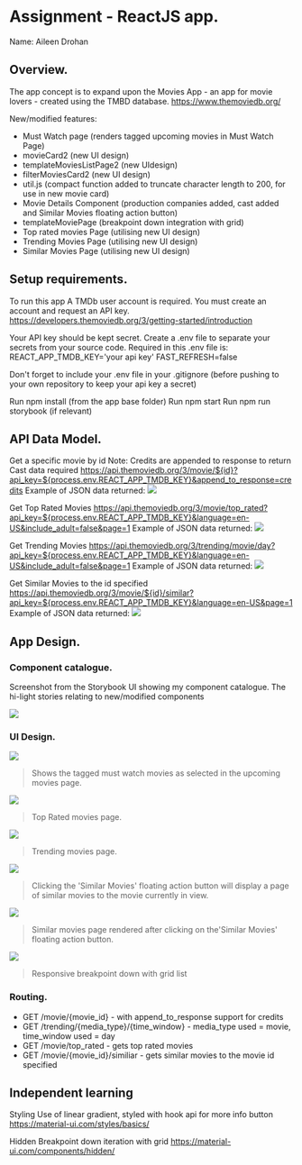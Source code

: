 # Assignment - ReactJS app.

Name: Aileen Drohan

## Overview.

The app concept is to expand upon the Movies App - an app for movie lovers - created using the TMBD database.
https://www.themoviedb.org/

 New/modified features:
 
 + Must Watch page (renders tagged upcoming movies in Must Watch Page)
 + movieCard2 (new UI design)
 + templateMoviesListPage2 (new UIdesign)
 + filterMoviesCard2 (new UI design)
 + util.js (compact function added to truncate character length to 200, for use in new movie card)
 + Movie Details Component (production companies added, cast added and Similar Movies floating action button)
 + templateMoviePage (breakpoint down integration with grid)
 + Top rated movies Page (utilising new UI design)
 + Trending Movies Page (utilising new UI design)
 + Similar Movies Page (utilising new UI design) 

## Setup requirements.

To run this app A TMDb user account is required. You must create an account and request an API key. 
https://developers.themoviedb.org/3/getting-started/introduction

Your API key should be kept secret.
Create a .env file to separate your secrets from your source code. Required in this .env file is:
REACT_APP_TMDB_KEY='your api key'
FAST_REFRESH=false

Don't forget to include your .env file in your .gitignore (before pushing to your own repository to keep your api key a secret)

Run npm install (from the app base folder)
Run npm start
Run npm run storybook (if relevant)

## API Data Model.
Get a specific movie by id
Note: Credits are appended to response to return Cast data required
https://api.themoviedb.org/3/movie/${id}?api_key=${process.env.REACT_APP_TMDB_KEY}&append_to_response=credits
Example of JSON data returned:
![][append]

Get Top Rated Movies
https://api.themoviedb.org/3/movie/top_rated?api_key=${process.env.REACT_APP_TMDB_KEY}&language=en-US&include_adult=false&page=1
Example of JSON data returned:
![][toprated]

Get Trending Movies
https://api.themoviedb.org/3/trending/movie/day?api_key=${process.env.REACT_APP_TMDB_KEY}&language=en-US&include_adult=false&page=1
Example of JSON data returned:
![][trending]

Get Similar Movies to the id specified
https://api.themoviedb.org/3/movie/${id}/similar?api_key=${process.env.REACT_APP_TMDB_KEY}&language=en-US&page=1
Example of JSON data returned:
![][similar]

## App Design.

### Component catalogue.

Screenshot from the Storybook UI showing my component catalogue. The hi-light stories relating to new/modified components

![][mystories]

### UI Design.

![][mustwatch]
>Shows the tagged must watch movies as selected in the upcoming movies page.

![][topratedmovies]
>Top Rated movies page.

![][trendingmovies]
>Trending movies page.

![][similarfab]
> Clicking the 'Similar Movies' floating action button will display a page of similar movies to the movie currently in view.

![][similarmovies]
>Similar movies page rendered after clicking on the'Similar Movies' floating action button.

![][responsive]
>Responsive breakpoint down with grid list


### Routing.

+ GET /movie/{movie_id}   - with append_to_response support for credits
+ GET /trending/{media_type}/{time_window}  - media_type used = movie, time_window used = day
+ GET /movie/top_rated - gets top rated movies
+ GET /movie/{movie_id}/similiar - gets similar movies to the movie id specified


## Independent learning

Styling
Use of linear gradient, styled with hook api for more info button
https://material-ui.com/styles/basics/

Hidden
Breakpoint down iteration with grid
https://material-ui.com/components/hidden/


[model]: ./data.jpg
[view]: ./view.png
[stories]: ./storybook.png
[append]: ./AppendToResponse.jpg
[trending]: ./TrendingEndpoint.png
[toprated]: ./TopRatedEndpoint.png
[similar]: ./similarMoviesEndpoint.png
[mustwatch]: ./MustWatchMovies.png
[topratedmovies]: ./TopRatedMovies.png
[trendingmovies]: ./TrendingMovies.png
[similarmovies]: ./SimilarMoviesPage.png
[similarfab]: ./SimilarFab.png
[responsive]: ./responsivebreakpoint.jpg
[mystories]: ./mystories.png